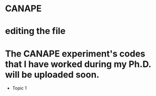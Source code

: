 # CANAPE
# editing the file
# The CANAPE experiment's codes that I have worked during my Ph.D. will be uploaded soon.

- Topic 1
